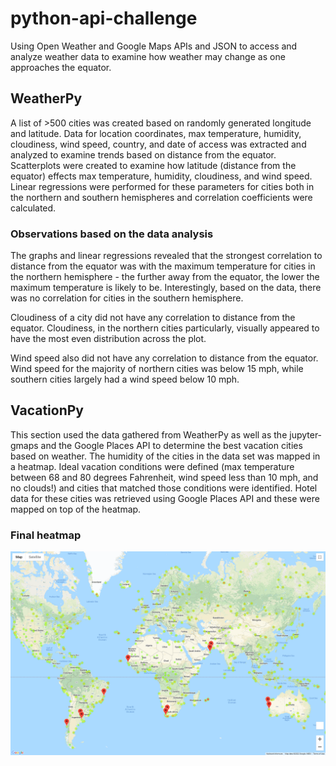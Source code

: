 # python-api-challenge
Using Open Weather and Google Maps APIs and JSON to access and analyze weather data to examine how weather may change as one approaches the equator.


## **WeatherPy**
A list of >500 cities was created based on randomly generated longitude and latitude. Data for location coordinates, max temperature, humidity, cloudiness, wind speed, country, and date of access was extracted and analyzed to examine trends based on distance from the equator. Scatterplots were created to examine how latitude (distance from the equator) effects max temperature, humidity, cloudiness, and wind speed. Linear regressions were performed for these parameters for cities both in the northern and southern hemispheres and correlation coefficients were calculated. 

### **Observations based on the data analysis** 
The graphs and linear regressions revealed that the strongest correlation to distance from the equator was with the maximum temperature for cities in the northern hemisphere - the further away from the equator, the lower the maximum temperature is likely to be. Interestingly, based on the data, there was no correlation for cities in the southern hemisphere.

Cloudiness of a city did not have any correlation to distance from the equator. Cloudiness, in the northern cities particularly, visually appeared to have the most even distribution across the plot.

Wind speed also did not have any correlation to distance from the equator. Wind speed for the majority of northern cities was below 15 mph, while southern cities largely had a wind speed below 10 mph. 


## **VacationPy**
This section used the data gathered from WeatherPy as well as the jupyter-gmaps and the Google Places API to determine the best vacation cities based on weather. The humidity of the cities in the data set was mapped in a heatmap. Ideal vacation conditions were defined (max temperature between 68 and 80 degrees Fahrenheit, wind speed less than 10 mph, and no clouds!) and cities that matched those conditions were identified. Hotel data for these cities was retrieved using Google Places API and these were mapped on top of the heatmap. 

### **Final heatmap**
![Final heatmap](VacationPy_heatmap.png)
